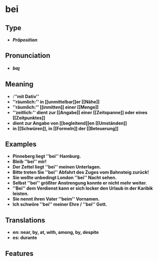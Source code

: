 # bei 
## Type 
- _**Präposition**_ 
## Pronunciation 
- _**baɪ̯**_ 
## Meaning 
- **:''mit Dativ''** 
- **''räumlich:'' in [[unmittelbar]]er [[Nähe]]** 
- **''räumlich:'' [[inmitten]] einer [[Menge]]** 
- **''zeitlich:'' dient zur [[Angabe]] einer [[Zeitspanne]] oder eines [[Zeitpunktes]]** 
- **dient zur Angabe von [[begleitend]]en [[Umständen]]** 
- **in [[Schwüren]], in [[Formeln]] der [[Beteuerung]]** 
## Examples 
- **Pinneberg liegt ''bei'' Hamburg.** 
- **Bleib ''bei'' mir!** 
- **Der Zettel liegt ''bei'' meinen Unterlagen.** 
- **Bitte treten Sie ''bei'' Abfahrt des Zuges vom Bahnsteig zurück!** 
- **Sie wollte unbedingt London ''bei'' Nacht sehen.** 
- **Selbst ''bei'' größter Anstrengung konnte er nicht mehr weiter.** 
- **''Bei'' dem Verdienst kann er sich locker den Urlaub in der Karibik leisten.** 
- **Sie nennt ihren Vater ''beim'' Vornamen.** 
- **Ich schwöre ''bei'' meiner Ehre / ''bei'' Gott.** 
## Translations 
- **en: near, by, at, with, among, by, despite** 
- **es: durante** 
## Features 
